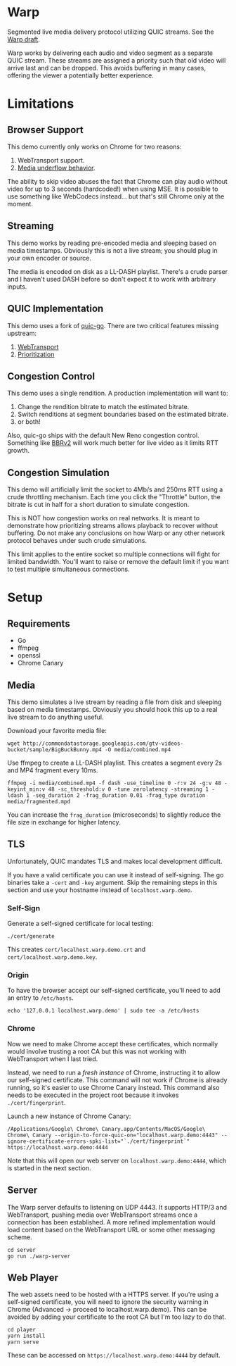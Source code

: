 # Warp
Segmented live media delivery protocol utilizing QUIC streams. See the [Warp draft](https://datatracker.ietf.org/doc/draft-lcurley-warp/).

Warp works by delivering each audio and video segment as a separate QUIC stream. These streams are assigned a priority such that old video will arrive last and can be dropped. This avoids buffering in many cases, offering the viewer a potentially better experience.

# Limitations
## Browser Support
This demo currently only works on Chrome for two reasons:

1. WebTransport support.
2. [Media underflow behavior](https://github.com/whatwg/html/issues/6359).

The ability to skip video abuses the fact that Chrome can play audio without video for up to 3 seconds (hardcoded!) when using MSE. It is possible to use something like WebCodecs instead... but that's still Chrome only at the moment.

## Streaming
This demo works by reading pre-encoded media and sleeping based on media timestamps. Obviously this is not a live stream; you should plug in your own encoder or source.

The media is encoded on disk as a LL-DASH playlist. There's a crude parser and I haven't used DASH before so don't expect it to work with arbitrary inputs.

## QUIC Implementation
This demo uses a fork of [quic-go](https://github.com/lucas-clemente/quic-go). There are two critical features missing upstream:

1. [WebTransport](https://github.com/lucas-clemente/quic-go/issues/3191)
2. [Prioritization](https://github.com/lucas-clemente/quic-go/pull/3442)

## Congestion Control
This demo uses a single rendition. A production implementation will want to:

1. Change the rendition bitrate to match the estimated bitrate.
2. Switch renditions at segment boundaries based on the estimated bitrate.
3. or both!

Also, quic-go ships with the default New Reno congestion control. Something like [BBRv2](https://github.com/lucas-clemente/quic-go/issues/341) will work much better for live video as it limits RTT growth.

## Congestion Simulation
This demo will artificially limit the socket to 4Mb/s and 250ms RTT using a crude throttling mechanism. Each time you click the "Throttle" button, the bitrate is cut in half for a short duration to simulate congestion.

This is NOT how congestion works on real networks. It is meant to demonstrate how prioritizing streams allows playback to recover without buffering. Do not make any conclusions on how Warp or any other network protocol behaves under such crude simulations.

This limit applies to the entire socket so multiple connections will fight for limited bandwidth. You'll want to raise or remove the default limit if you want to test multiple simultaneous connections.


# Setup
## Requirements
* Go
* ffmpeg
* openssl
* Chrome Canary

## Media
This demo simulates a live stream by reading a file from disk and sleeping based on media timestamps. Obviously you should hook this up to a real live stream to do anything useful.

Download your favorite media file:
```
wget http://commondatastorage.googleapis.com/gtv-videos-bucket/sample/BigBuckBunny.mp4 -O media/combined.mp4
```

Use ffmpeg to create a LL-DASH playlist. This creates a segment every 2s and MP4 fragment every 10ms.
```
ffmpeg -i media/combined.mp4 -f dash -use_timeline 0 -r:v 24 -g:v 48 -keyint_min:v 48 -sc_threshold:v 0 -tune zerolatency -streaming 1 -ldash 1 -seg_duration 2 -frag_duration 0.01 -frag_type duration media/fragmented.mpd
```

You can increase the `frag_duration` (microseconds) to slightly reduce the file size in exchange for higher latency.

## TLS
Unfortunately, QUIC mandates TLS and makes local development difficult.

If you have a valid certificate you can use it instead of self-signing. The go binaries take a `-cert` and `-key` argument. Skip the remaining steps in this section and use your hostname instead of `localhost.warp.demo`.

### Self-Sign
Generate a self-signed certificate for local testing:
```
./cert/generate
```

This creates `cert/localhost.warp.demo.crt` and `cert/localhost.warp.demo.key`.

### Origin
To have the browser accept our self-signed certificate, you'll need to add an entry to `/etc/hosts`.

```
echo '127.0.0.1 localhost.warp.demo' | sudo tee -a /etc/hosts
```

### Chrome
Now we need to make Chrome accept these certificates, which normally would involve trusting a root CA but this was not working with WebTransport when I last tried.

Instead, we need to run a *fresh instance* of Chrome, instructing it to allow our self-signed certificate. This command will not work if Chrome is already running, so it's easier to use Chrome Canary instead. This command also needs to be executed in the project root because it invokes `./cert/fingerprint`.

Launch a new instance of Chrome Canary:
```
/Applications/Google\ Chrome\ Canary.app/Contents/MacOS/Google\ Chrome\ Canary --origin-to-force-quic-on="localhost.warp.demo:4443" --ignore-certificate-errors-spki-list="`./cert/fingerprint`" https://localhost.warp.demo:4444
```

Note that this will open our web server on `localhost.warp.demo:4444`, which is started in the next section.

## Server
The Warp server defaults to listening on UDP 4443. It supports HTTP/3 and WebTransport, pushing media over WebTransport streams once a connection has been established. A more refined implementation would load content based on the WebTransport URL or some other messaging scheme.

```
cd server
go run ./warp-server
```

## Web Player
The web assets need to be hosted with a HTTPS server. If you're using a self-signed certificate, you will need to ignore the security warning in Chrome (Advanced -> proceed to localhost.warp.demo). This can be avoided by adding your certificate to the root CA but I'm too lazy to do that.

```
cd player
yarn install
yarn serve
```

These can be accessed on `https://localhost.warp.demo:4444` by default.

